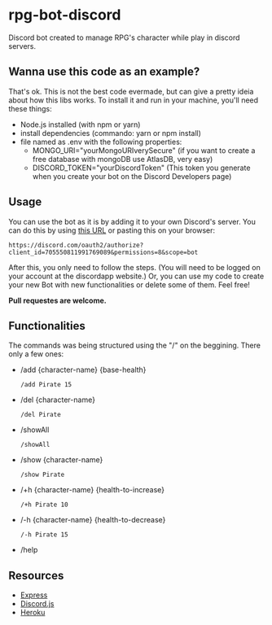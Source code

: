 # rpg-bot-discord

Discord bot created to manage RPG's character while play in discord servers.

## Wanna use this code as an example?
That's ok. This is not the best code evermade, but can give a pretty ideia about how this libs works. To install it and run in your machine, you'll need these things:

 - Node.js installed (with npm or yarn)
 - install dependencies (commando: yarn or npm install)
 - file named as .env with the following properties:
    - MONGO_URI="yourMongoURIverySecure" (if you want to create a free database with mongoDB use AtlasDB, very easy)
    - DISCORD_TOKEN="yourDiscordToken" (This token you generate when you create your bot on the Discord Developers page)

## Usage
You can use the bot as it is by adding it to your own Discord's server. You can do this by using [this URL](https://discord.com/oauth2/authorize?client_id=705550811991769089&permissions=8&scope=bot) or pasting this on your browser:

```https://discord.com/oauth2/authorize?client_id=705550811991769089&permissions=8&scope=bot```

After this, you only need to follow the steps. (You will need to be logged on your account at the discordapp website.) Or, you can use my code to create your new Bot with new functionalities or delete some of them. Feel free!

**Pull requestes are welcome.**

## Functionalities
The commands was being structured using the "/" on the beggining. There only a few ones:
- /add {character-name} {base-health}
  
  ```/add Pirate 15```
- /del {character-name}
  
  ```/del Pirate```
- /showAll

  ```/showAll```
- /show {character-name}
  
  ```/show Pirate```
- /+h {character-name} {health-to-increase}
  
  ```/+h Pirate 10```
- /-h {character-name} {health-to-decrease}
  
  ```/-h Pirate 15```
- /help
    
## Resources
* [Express](https://expressjs.com/pt-br/api.html)
* [Discord.js](https://discordjs.guide/)
* [Heroku](https://devcenter.heroku.com/categories/reference)
